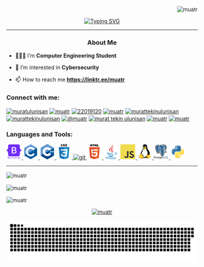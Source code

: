 <p align="right"> <img src="https://komarev.com/ghpvc/?username=muatr&label=Profile%20views&color=0e75b6&style=flat" alt="muatr" /> </p>

<div align="center">
 <a href="https://github.com/muatr">
  <img src="https://readme-typing-svg.demolab.com?font=Fira+Code&size=28&duration=3000&pause=500&center=true&vCenter=true&width=435&lines=Hi+%f0%9f%91%8b,+I'm+Murat+Ulunisan;Welcome+To+My+Profile+%e2%9c%a8" alt="Typing SVG" />
 </a>
</div>

<hr>

<h3 align="center">About Me</h3>

- 👨🏻‍💻 I’m **Computer Engineering Student**

- 👀 I’m interested in **Cybersecurity**

- 📫 How to reach me **https://linktr.ee/muatr**

<h3 align="left">Connect with me:</h3>
<p align="left">
<a href="https://twitter.com/muratulunisan" target="blank"><img align="center" src="https://raw.githubusercontent.com/rahuldkjain/github-profile-readme-generator/master/src/images/icons/Social/twitter.svg" alt="muratulunisan" height="30" width="40" /></a>
<a href="https://linkedin.com/in/muatr" target="blank"><img align="center" src="https://raw.githubusercontent.com/rahuldkjain/github-profile-readme-generator/master/src/images/icons/Social/linked-in-alt.svg" alt="muatr" height="30" width="40" /></a>
<a href="https://stackoverflow.com/users/22019120" target="blank"><img align="center" src="https://raw.githubusercontent.com/rahuldkjain/github-profile-readme-generator/master/src/images/icons/Social/stack-overflow.svg" alt="22019120" height="30" width="40" /></a>
<a href="https://codesandbox.com/muatr" target="blank"><img align="center" src="https://raw.githubusercontent.com/rahuldkjain/github-profile-readme-generator/master/src/images/icons/Social/codesandbox.svg" alt="muatr" height="30" width="40" /></a>
<a href="https://kaggle.com/murattekinulunisan" target="blank"><img align="center" src="https://raw.githubusercontent.com/rahuldkjain/github-profile-readme-generator/master/src/images/icons/Social/kaggle.svg" alt="murattekinulunisan" height="30" width="40" /></a>
<a href="https://instagram.com/murattekinulunisan" target="blank"><img align="center" src="https://raw.githubusercontent.com/rahuldkjain/github-profile-readme-generator/master/src/images/icons/Social/instagram.svg" alt="murattekinulunisan" height="30" width="40" /></a>
<a href="https://medium.com/@muatr" target="blank"><img align="center" src="https://raw.githubusercontent.com/rahuldkjain/github-profile-readme-generator/master/src/images/icons/Social/medium.svg" alt="@muatr" height="30" width="40" /></a>
<a href="https://www.youtube.com/@muratulunisan" target="blank"><img align="center" src="https://raw.githubusercontent.com/rahuldkjain/github-profile-readme-generator/master/src/images/icons/Social/youtube.svg" alt="murat tekin ulunisan" height="30" width="40" /></a>
<a href="https://www.hackerrank.com/muatr" target="blank"><img align="center" src="https://raw.githubusercontent.com/rahuldkjain/github-profile-readme-generator/master/src/images/icons/Social/hackerrank.svg" alt="muatr" height="30" width="40" /></a>
<a href="https://www.leetcode.com/muatr" target="blank"><img align="center" src="https://raw.githubusercontent.com/rahuldkjain/github-profile-readme-generator/master/src/images/icons/Social/leet-code.svg" alt="muatr" height="30" width="40" /></a>
</p>

<h3 align="left">Languages and Tools:</h3>
<p align="left"> <a href="https://getbootstrap.com" target="_blank" rel="noreferrer"> <img src="https://raw.githubusercontent.com/devicons/devicon/master/icons/bootstrap/bootstrap-plain-wordmark.svg" alt="bootstrap" width="40" height="40"/> </a> <a href="https://www.cprogramming.com/" target="_blank" rel="noreferrer"> <img src="https://raw.githubusercontent.com/devicons/devicon/master/icons/c/c-original.svg" alt="c" width="40" height="40"/> </a> <a href="https://www.w3schools.com/cpp/" target="_blank" rel="noreferrer"> <img src="https://raw.githubusercontent.com/devicons/devicon/master/icons/cplusplus/cplusplus-original.svg" alt="cplusplus" width="40" height="40"/> </a> <a href="https://www.w3schools.com/css/" target="_blank" rel="noreferrer"> <img src="https://raw.githubusercontent.com/devicons/devicon/master/icons/css3/css3-original-wordmark.svg" alt="css3" width="40" height="40"/> </a> <a href="https://git-scm.com/" target="_blank" rel="noreferrer"> <img src="https://www.vectorlogo.zone/logos/git-scm/git-scm-icon.svg" alt="git" width="40" height="40"/> </a> <a href="https://www.w3.org/html/" target="_blank" rel="noreferrer"> <img src="https://raw.githubusercontent.com/devicons/devicon/master/icons/html5/html5-original-wordmark.svg" alt="html5" width="40" height="40"/> </a> <a href="https://www.java.com" target="_blank" rel="noreferrer"> <img src="https://raw.githubusercontent.com/devicons/devicon/master/icons/java/java-original.svg" alt="java" width="40" height="40"/> </a> <a href="https://developer.mozilla.org/en-US/docs/Web/JavaScript" target="_blank" rel="noreferrer"> <img src="https://raw.githubusercontent.com/devicons/devicon/master/icons/javascript/javascript-original.svg" alt="javascript" width="40" height="40"/> </a> <a href="https://www.linux.org/" target="_blank" rel="noreferrer"> <img src="https://raw.githubusercontent.com/devicons/devicon/master/icons/linux/linux-original.svg" alt="linux" width="40" height="40"/> </a> <a href="https://www.postgresql.org" target="_blank" rel="noreferrer"> <img src="https://raw.githubusercontent.com/devicons/devicon/master/icons/postgresql/postgresql-original-wordmark.svg" alt="postgresql" width="40" height="40"/> </a> <a href="https://www.python.org" target="_blank" rel="noreferrer"> <img src="https://raw.githubusercontent.com/devicons/devicon/master/icons/python/python-original.svg" alt="python" width="40" height="40"/> </a> </p>

<hr>

<img align="center" width=2000 height="180em" src="https://github-readme-stats.vercel.app/api/top-langs/?username=muatr&layout=compact&theme=dark" alt=muatr />

<p><img align="center" width=2000 height="180em" src="https://github-readme-stats.vercel.app/api?username=muatr&show_icons=true&locale=en&theme=dark" alt="muatr" /></p>

<p><img align="center" width=2000 height="180em" src="https://github-readme-streak-stats.herokuapp.com/?user=muatr&theme=dark" alt="muatr" /></p>

<p align="center"> <a href="https://github.com/ryo-ma/github-profile-trophy"><img src="https://github-profile-trophy.vercel.app/?username=muatr&theme=onedark" alt="muatr" /></a> </p>

<picture>
  <source media="(prefers-color-scheme: dark)" srcset="https://raw.githubusercontent.com/muatr/muatr/output/github-contribution-grid-snake-dark.svg">
  <source media="(prefers-color-scheme: light)" srcset="https://raw.githubusercontent.com/muatr/muatr/output/github-contribution-grid-snake.svg">
  <img alt="github contribution grid snake animation" src="https://raw.githubusercontent.com/muatr/muatr/output/github-contribution-grid-snake.svg">
</picture>

